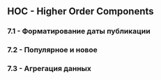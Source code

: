 ## HOC - Higher Order Components

### 7.1 - Форматирование даты публикации
### 7.2 - Популярное и новое
### 7.3 - Агрегация данных
